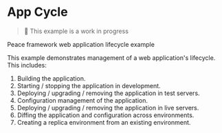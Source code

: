 # App Cycle

> 🚧 This example is a work in progress

Peace framework web application lifecycle example

This example demonstrates management of a web application's lifecycle. This
includes:

1. Building the application.
2. Starting / stopping the application in development.
3. Deploying / upgrading / removing the application in test servers.
4. Configuration management of the application.
5. Deploying / upgrading / removing the application in live servers.
6. Diffing the application and configuration across environments.
7. Creating a replica environment from an existing environment.
